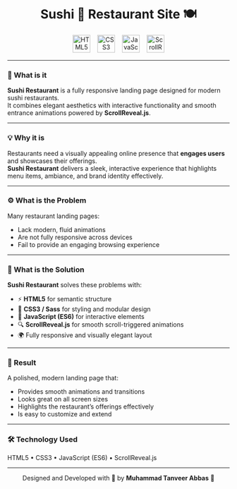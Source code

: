 <div align="center">

# Sushi 🍣 Restaurant Site 🍽

</div>

<div align="center">
  <img src="https://img.shields.io/badge/HTML5-E34F26?logo=html5&logoColor=white&style=for-the-badge" height="40" alt="HTML5 logo" style="margin-right:12px;" />
  <img src="https://img.shields.io/badge/CSS3-1572B6?logo=css3&logoColor=white&style=for-the-badge" height="40" alt="CSS3 logo" style="margin-right:12px;" />
  <img src="https://img.shields.io/badge/JavaScript-F7DF1E?logo=javascript&logoColor=black&style=for-the-badge" height="40" alt="JavaScript logo" style="margin-right:12px;" />
  <img src="https://img.shields.io/badge/ScrollReveal.js-000000?logo=javascript&logoColor=white&style=for-the-badge" height="40" alt="ScrollReveal.js logo" />
</div>

---

### 🧠 What is it

**Sushi Restaurant** is a fully responsive landing page designed for modern sushi restaurants.  
It combines elegant aesthetics with interactive functionality and smooth entrance animations powered by **ScrollReveal.js**.

---

### 💡 Why it is

Restaurants need a visually appealing online presence that **engages users** and showcases their offerings.  
**Sushi Restaurant** delivers a sleek, interactive experience that highlights menu items, ambiance, and brand identity effectively.

---

### ⚙️ What is the Problem

Many restaurant landing pages:

- Lack modern, fluid animations  
- Are not fully responsive across devices  
- Fail to provide an engaging browsing experience

---

### 🧩 What is the Solution

**Sushi Restaurant** solves these problems with:

- ⚡ **HTML5** for semantic structure  
- 🎨 **CSS3 / Sass** for styling and modular design  
- 🧠 **JavaScript (ES6)** for interactive elements  
- 🔍 **ScrollReveal.js** for smooth scroll-triggered animations  
- 🌍 Fully responsive and visually elegant layout

---

### 🚀 Result

A polished, modern landing page that:

- Provides smooth animations and transitions  
- Looks great on all screen sizes  
- Highlights the restaurant’s offerings effectively  
- Is easy to customize and extend

---

### 🛠️ Technology Used

HTML5 • CSS3 • JavaScript (ES6) • ScrollReveal.js

---

<div align="center">

Designed and Developed with 🧠 by **Muhammad Tanveer Abbas** 🌟

</div>
